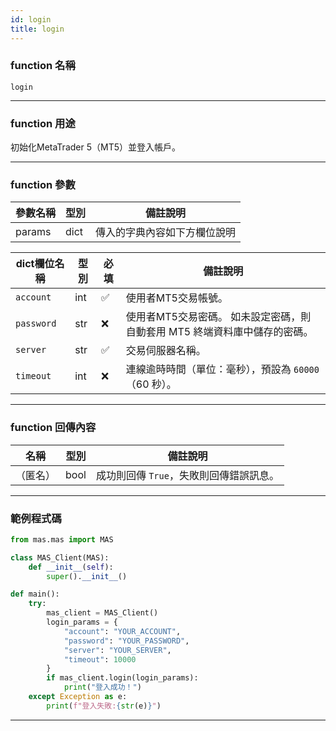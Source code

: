 ```yaml
---
id: login
title: login
---
```


### function 名稱

`login`

---

### function 用途

初始化MetaTrader 5（MT5）並登入帳戶。

---

### function 參數

| 參數名稱 | 型別 | 備註說明 |
|----------|------|----------|
| params   | dict | 傳入的字典內容如下方欄位說明 |

| dict欄位名稱    | 型別    | 必填 | 備註說明 |
|----------------|---------|------|----------|
| `account`      | int     | ✅   | 使用者MT5交易帳號。 |
| `password`     | str     | ❌   | 使用者MT5交易密碼。 如未設定密碼，則自動套用 MT5 終端資料庫中儲存的密碼。 |
| `server`       | str     | ✅   | 交易伺服器名稱。 |
| `timeout`      | int     | ❌   | 連線逾時時間（單位：毫秒），預設為 `60000`（60 秒）。 |

---

### function 回傳內容

| 名稱     | 型別  | 備註說明                                   |
|----------|-------|--------------------------------------------|
| （匿名） | bool  | 成功則回傳 `True`，失敗則回傳錯誤訊息。 |

---

### 範例程式碼

```python
from mas.mas import MAS

class MAS_Client(MAS):
    def __init__(self):
        super().__init__()

def main():
    try:
        mas_client = MAS_Client()
        login_params = {
            "account": "YOUR_ACCOUNT",
            "password": "YOUR_PASSWORD",
            "server": "YOUR_SERVER",
            "timeout": 10000
        }
        if mas_client.login(login_params):
            print("登入成功！")
    except Exception as e:
        print(f"登入失敗:{str(e)}")
```
---